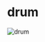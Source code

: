 # drum
![drum](https://user-images.githubusercontent.com/92670560/233047822-6eab7276-f60e-424b-97a1-a5824e46c85f.png)
